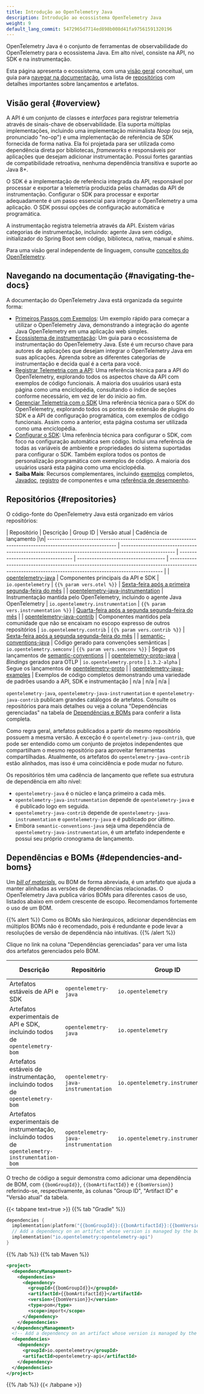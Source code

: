 ```yaml
---
title: Introdução ao OpenTelemetry Java
description: Introdução ao ecossistema OpenTelemetry Java
weight: 9
default_lang_commit: 5472965d7714ed898b008d41fa97561591320196
---
```


OpenTelemetry Java é o conjunto de ferramentas de observabilidade do OpenTelemetry
para o ecossistema Java. Em alto nível, consiste na API, no SDK e na
instrumentação.

Esta página apresenta o ecossistema, com uma [visão geral](#overview) conceitual, um
guia para [navegar na documentação](#navigating-the-docs), uma lista de
[repositórios](#repositories) com detalhes importantes sobre lançamentos e artefatos.

## Visão geral {#overview}

A API é um conjunto de classes e _interfaces_ para registrar telemetria através de
sinais-chave de observabilidade. Ela suporta múltiplas implementações, incluindo uma
implementação minimalista _Noop_ (ou seja, pronunciado "no-op") e uma implementação de 
referência de SDK fornecida de forma nativa. Ela foi
projetada para ser utilizada como dependência direta por bibliotecas, _frameworks_ e
responsáveis por aplicações que desejam adicionar instrumentação. Possui fortes
garantias de compatibilidade retroativa, nenhuma dependência transitiva e suporte ao Java 8+.

O SDK é a implementação de referência integrada da API, responsável por processar e exportar
a telemetria produzida pelas chamadas da API de instrumentação. Configurar o SDK para
processar e exportar adequadamente é um passo essencial para integrar o OpenTelemetry
a uma aplicação. O SDK possui opções de configuração automática e programática.

A instrumentação registra telemetria através da API. Existem várias categorias de
instrumentação, incluindo: agente Java sem código, initializador do Spring Boot sem código, biblioteca, nativa, manual e _shims_.

Para uma visão geral independente de linguagem, consulte [conceitos do OpenTelemetry](/docs/concepts/).

## Navegando na documentação {#navigating-the-docs}

A documentação do OpenTelemetry Java está organizada da seguinte forma:

- [Primeiros Passos com Exemplos](../getting-started/): Um exemplo rápido para começar
  a utilizar o OpenTelemetry Java, demonstrando a integração do agente Java OpenTelemetry
  em uma aplicação web simples.
- [Ecossistema de instrumentação](../instrumentation/): Um guia para o ecossistema de
  instrumentação do OpenTelemetry Java. Este é um recurso chave para autores de
  aplicações que desejam integrar o OpenTelemetry Java em suas aplicações. Aprenda
  sobre as diferentes categorias de instrumentação e decida qual é a certa para você.
- [Registrar Telemetria com a API](../api/): Uma referência técnica para a API do
  OpenTelemetry, explorando todos os aspectos chave da API com exemplos de código
  funcionais. A maioria dos usuários usará esta página como uma enciclopédia,
  consultando o índice de seções conforme necessário, em vez de ler do início ao fim.
- [Gerenciar Telemetria com o SDK](../sdk/) Uma referência técnica para o SDK do
  OpenTelemetry, explorando todos os pontos de extensão de plugins do SDK e a API de
  configuração programática, com exemplos de código funcionais. Assim como a anterior, esta página costuma ser utilizada como uma enciclopédia.
- [Configurar o SDK](../configuration/): Uma referência técnica para configurar o SDK,
  com foco na configuração automática sem código. Inclui uma referência de todas as
  variáveis de ambiente e propriedades do sistema suportadas para configurar o SDK. Também explora todos os pontos de personalização programática com exemplos de código. A maioria dos usuários usará esta página como uma enciclopédia.
- **Saiba Mais**: Recursos complementares, incluindo
  [exemplos](../examples/) completos, [Javadoc](../api/),
  [registro](../registry/) de componentes e uma
  [referência de desempenho](/docs/zero-code/java/agent/performance/).

## Repositórios {#repositories}

O código-fonte do OpenTelemetry Java está organizado em vários repositórios:

| Repositório                                                                                                 | Descrição                                                                                          | Group ID                           | Versão atual                      | Cadência de lançamento                                                                                                                                           |\n| ---------------------------------------------------------------------------------------------------------- | ---------------------------------------------------------------------------------------------------- | ---------------------------------- | ------------------------------------ | --------------------------------------------------------------------------------------------------------------------------------------------------------- |
| [opentelemetry-java](https://github.com/open-telemetry/opentelemetry-java)                                 | Componentes principais da API e SDK                                                                          | `io.opentelemetry`                 | `{{% param vers.otel %}}`            | [Sexta-feira após a primeira segunda-feira do mês](https://github.com/open-telemetry/opentelemetry-java/blob/main/RELEASING.md#release-cadence)                     |
| [opentelemetry-java-instrumentation](https://github.com/open-telemetry/opentelemetry-java-instrumentation) | Instrumentação mantida pelo OpenTelemetry, incluindo o agente Java OpenTelemetry                      | `io.opentelemetry.instrumentation` | `{{% param vers.instrumentation %}}` | [Quarta-feira após a segunda segunda-feira do mês](https://github.com/open-telemetry/opentelemetry-java-instrumentation/blob/main/RELEASING.md#release-cadence) |
| [opentelemetry-java-contrib](https://github.com/open-telemetry/opentelemetry-java-contrib)                 | Componentes mantidos pela comunidade que não se encaixam no escopo expresso de outros repositórios               | `io.opentelemetry.contrib`         | `{{% param vers.contrib %}}`         | [Sexta-feira após a segunda segunda-feira do mês](https://github.com/open-telemetry/opentelemetry-java-contrib/blob/main/RELEASING.md#release-cadence)            |
| [semantic-conventions-java](https://github.com/open-telemetry/semantic-conventions-java)                   | Código gerado para convenções semânticas                                                              | `io.opentelemetry.semconv`         | `{{% param vers.semconv %}}`         | Segue os lançamentos de [semantic-conventions](https://github.com/open-telemetry/semantic-conventions)                                                      |
| [opentelemetry-proto-java](https://github.com/open-telemetry/opentelemetry-proto-java)                     | _Bindings_ gerados para OTLP                                                                          | `io.opentelemetry.proto`           | `1.3.2-alpha`                        | Segue os lançamentos de [opentelemetry-proto](https://github.com/open-telemetry/opentelemetry-proto)                                                        |
| [opentelemetry-java-examples](https://github.com/open-telemetry/opentelemetry-java-examples)               | Exemplos de código completos demonstrando uma variedade de padrões usando a API, SDK e instrumentação | n/a                                | n/a                                  | n/a                                                                                                                                                       |

`opentelemetry-java`, `opentelemetry-java-instrumentation` e
`opentelemetry-java-contrib` publicam grandes catálogos de artefatos. Consulte os repositórios para mais detalhes ou veja a coluna "Dependências gerenciadas" na
tabela de [Dependências e BOMs](#dependencies-and-boms) para conferir a lista completa.

Como regra geral, artefatos publicados a partir do mesmo repositório possuem a mesma versão. A
exceção é o `opentelemetry-java-contrib`, que pode ser entendido como um conjunto de
projetos independentes que compartilham o mesmo repositório para aproveitar
ferramentas compartilhadas. Atualmente, os artefatos do `opentelemetry-java-contrib`
estão alinhados, mas isso é uma coincidência e pode mudar no futuro.

Os repositórios têm uma cadência de lançamento que reflete sua estrutura de dependência
em alto nível:

- `opentelemetry-java` é o núcleo e lança primeiro a cada mês.
- `opentelemetry-java-instrumentation` depende de `opentelemetry-java` e é publicado
  logo em seguida.
- `opentelemetry-java-contrib` depende de `opentelemetry-java-instrumentation` e
  `opentelemetry-java` e é publicado por último.
- Embora `semantic-conventions-java` seja uma dependência de
  `opentelemetry-java-instrumentation`, é um artefato independente e possui seu próprio cronograma de lançamento.

## Dependências e BOMs {#dependencies-and-boms}

Um
[_bill of materials_](https://maven.apache.org/guides/introduction/introduction-to-dependency-mechanism.html#Bill_of_Materials_.28BOM.29_POMs),
ou BOM de forma abreviada, é um artefato que ajuda a manter alinhadas as versões de dependências
relacionadas. O OpenTelemetry Java publica vários BOMs para diferentes
casos de uso, listados abaixo em ordem crescente de escopo. Recomendamos fortemente o
uso de um BOM.

{{% alert %}} Como os BOMs são hierárquicos, adicionar dependências em múltiplos BOMs
não é recomendado, pois é redundante e pode levar a resoluções de versão de dependência
não intuitivas. {{% /alert %}}

Clique no link na coluna "Dependências gerenciadas" para ver uma lista dos artefatos
gerenciados pelo BOM.

| Descrição                                                                                  | Repositório                           | Group ID                           | Artifact ID                               | Versão atual                            | Dependências gerenciadas                                      |
| -------------------------------------------------------------------------------------------- | ------------------------------------ | ---------------------------------- | ----------------------------------------- | ------------------------------------------ | --------------------------------------------------------- |
| Artefatos estáveis de API e SDK                                                            | `opentelemetry-java`                 | `io.opentelemetry`                 | `opentelemetry-bom`                       | `{{% param vers.otel %}}`                  | [latest pom.xml][opentelemetry-bom]                       |
| Artefatos experimentais de API e SDK, incluindo todos de `opentelemetry-bom`                | `opentelemetry-java`                 | `io.opentelemetry`                 | `opentelemetry-bom-alpha`                 | `{{% param vers.otel %}}-alpha`            | [latest pom.xml][opentelemetry-bom-alpha]                 |
| Artefatos estáveis de instrumentação, incluindo todos de `opentelemetry-bom`                       | `opentelemetry-java-instrumentation` | `io.opentelemetry.instrumentation` | `opentelemetry-instrumentation-bom`       | `{{% param vers.instrumentation %}}`       | [latest pom.xml][opentelemetry-instrumentation-bom]       |
| Artefatos experimentais de instrumentação, incluindo todos de `opentelemetry-instrumentation-bom` | `opentelemetry-java-instrumentation` | `io.opentelemetry.instrumentation` | `opentelemetry-instrumentation-bom-alpha` | `{{% param vers.instrumentation %}}-alpha` | [latest pom.xml][opentelemetry-instrumentation-alpha-bom] |

O trecho de código a seguir demonstra como adicionar uma dependência de BOM,
com `{{bomGroupId}}`, `{{bomArtifactId}}` e `{{bomVersion}}` referindo-se, respectivamente, às colunas
"Group ID", "Artifact ID" e "Versão atual" da tabela.

{{< tabpane text=true >}} {{% tab "Gradle" %}}

```kotlin
dependencies {
  implementation(platform("{{bomGroupId}}:{{bomArtifactId}}:{{bomVersion}}"))
  // Add a dependency on an artifact whose version is managed by the bom
  implementation("io.opentelemetry:opentelemetry-api")
}
```

{{% /tab %}} {{% tab Maven %}}

```xml
<project>
  <dependencyManagement>
    <dependencies>
      <dependency>
        <groupId>{{bomGroupId}}</groupId>
        <artifactId>{{bomArtifactId}}</artifactId>
        <version>{{bomVersion}}</version>
        <type>pom</type>
        <scope>import</scope>
      </dependency>
    </dependencies>
  </dependencyManagement>
  <!-- Add a dependency on an artifact whose version is managed by the bom -->
  <dependencies>
    <dependency>
      <groupId>io.opentelemetry</groupId>
      <artifactId>opentelemetry-api</artifactId>
    </dependency>
  </dependencies>
</project>
```

{{% /tab %}} {{< /tabpane >}}

[opentelemetry-bom]:
  <https://repo1.maven.org/maven2/io/opentelemetry/opentelemetry-bom/{{% param vers.otel %}}/opentelemetry-bom-{{% param vers.otel %}}.pom>
[opentelemetry-bom-alpha]:
  <https://repo1.maven.org/maven2/io/opentelemetry/opentelemetry-bom-alpha/{{% param vers.otel %}}-alpha/opentelemetry-bom-alpha-{{% param vers.otel %}}-alpha.pom>
[opentelemetry-instrumentation-bom]:
  <https://repo1.maven.org/maven2/io/opentelemetry/instrumentation/opentelemetry-instrumentation-bom/{{% param vers.instrumentation %}}/opentelemetry-instrumentation-bom-{{% param vers.instrumentation %}}.pom>
[opentelemetry-instrumentation-alpha-bom]:
  <https://repo1.maven.org/maven2/io/opentelemetry/instrumentation/opentelemetry-instrumentation-bom-alpha/{{% param vers.instrumentation %}}-alpha/opentelemetry-instrumentation-bom-alpha-{{% param vers.instrumentation %}}-alpha.pom>
